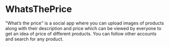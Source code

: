 # WhatsThePrice
"What’s the price" is a social app where you can upload images of products along with their description and price which can be viewed by everyone to get an idea of price of different products. You can follow other accounts and search for any product.
